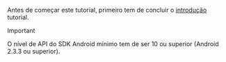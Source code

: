 Antes de começar este tutorial, primeiro tem de concluir o [introdução](../articles/mobile-engagement/mobile-engagement-android-get-started.md) tutorial.

> [!IMPORTANT]
> O nível de API do SDK Android mínimo tem de ser 10 ou superior (Android 2.3.3 ou superior).
> 
> 

